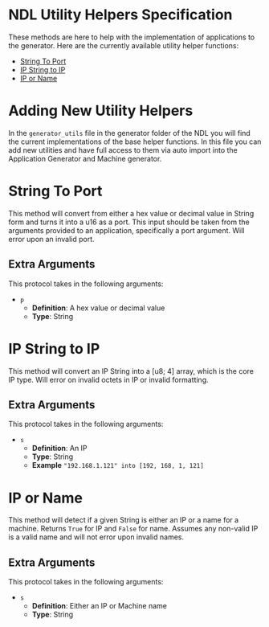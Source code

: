 # NDL Utility Helpers Specification

These methods are here to help with the implementation of applications to the generator. Here are the currently available utility helper functions:

- [String To Port](#string_to_port)
- [IP String to IP](#ip_string_to_ip)
- [IP or Name](#ip_or_name)

# Adding New Utility Helpers

In the `generator_utils` file in the generator folder of the NDL you will find the current implementations of the base helper functions. In this file you can add new utilities and have full access to them via auto import into the Application Generator and Machine generator. 

# <a id="string_to_port"></a> String To Port

This method will convert from either a hex value or decimal value in String form and turns it into a u16 as a port. This input should be taken from the arguments provided to an application, specifically a port argument. Will error upon an invalid port.

## Extra Arguments

This protocol takes in the following arguments:
- `p`
    - **Definition**: A hex value or decimal value
    - **Type**: String

# <a id="ip_string_to_ip"></a> IP String to IP

This method will convert an IP String into a [u8; 4] array, which is the core IP type. Will error on invalid octets in IP or invalid formatting.

## Extra Arguments

This protocol takes in the following arguments:
- `s`
    - **Definition**: An IP
    - **Type**: String
    - **Example** `"192.168.1.121" into [192, 168, 1, 121]`

# <a id="ip_or_name"></a> IP or Name

This method will detect if a given String is either an IP or a name for a machine. Returns `True` for IP and `False` for name. Assumes any non-valid IP is a valid name and will not error upon invalid names.

## Extra Arguments

This protocol takes in the following arguments:
- `s`
    - **Definition**: Either an IP or Machine name
    - **Type**: String